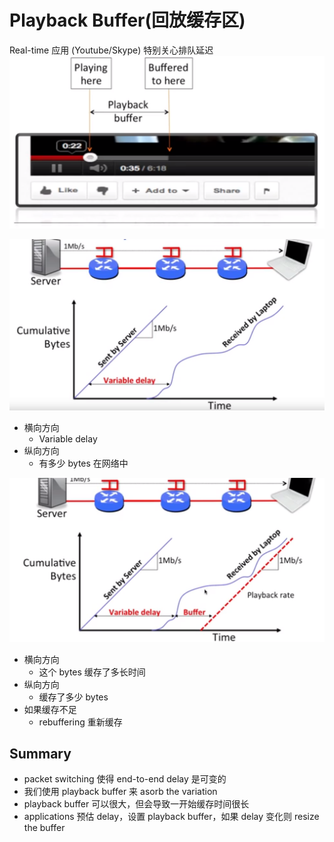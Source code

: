 # Playback Buffer(回放缓存区)

Real-time 应用 (Youtube/Skype) 特别关心排队延迟
![playbackBuffer](imgs/playbackBuffer.png)

![CumulativeBytesVSTime](imgs/CumulativeBytesVSTime.png)
- 横向方向
  - Variable delay
- 纵向方向
  - 有多少 bytes 在网络中

![PlaybackbufferwithPlaying](imgs/PlaybackbufferwithPlaying.png)
- 横向方向
  - 这个 bytes 缓存了多长时间
- 纵向方向
  - 缓存了多少 bytes
- 如果缓存不足
  - rebuffering 重新缓存
  
## Summary
- packet switching 使得 end-to-end delay 是可变的
- 我们使用 playback buffer 来 asorb the variation
- playback buffer 可以很大，但会导致一开始缓存时间很长
- applications 预估 delay，设置 playback buffer，如果 delay 变化则 resize the buffer


